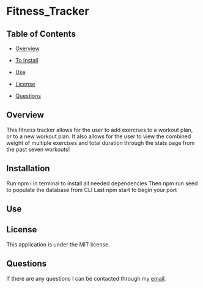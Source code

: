 # Fitness_Tracker

## Table of Contents

* [Overview](#overview)

* [To Install](#installation)

* [Use](#use)

* [License](#license)

* [Questions](#questions)

## Overview

This fitness tracker allows for the user to add exercises to a workout plan, or to a new workout plan. It also allows for the user to view the combined weight of multiple exercises and total duration through the stats page from the past seven workouts!

## Installation

Run npm i in terminal to install all needed dependencies
Then npm run seed to populate the database from CLI
Last npm start to begin your port

## Use

## License
This application is under the MIT license.

## Questions
If there are any questions I can be contacted through my [email](tloyzelle@gmail.com).
